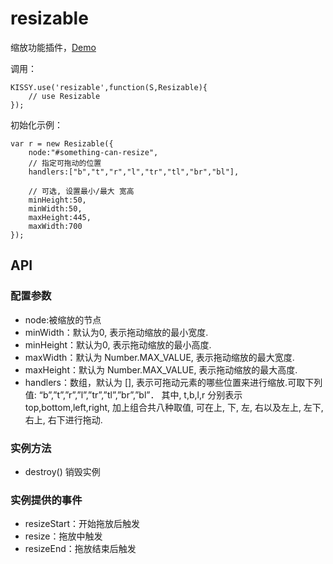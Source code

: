 # resizable

缩放功能插件，[Demo](http://docs.kissyui.com/1.3/source/raw/demo/resizable/demo1.html)

调用：

	KISSY.use('resizable',function(S,Resizable){
		// use Resizable
	});

初始化示例：

	var r = new Resizable({
		node:"#something-can-resize",
		// 指定可拖动的位置
		handlers:["b","t","r","l","tr","tl","br","bl"],

		// 可选, 设置最小/最大 宽高
		minHeight:50,
		minWidth:50,
		maxHeight:445,
		maxWidth:700
	});

## API

### 配置参数

- node:被缩放的节点
- minWidth：默认为0, 表示拖动缩放的最小宽度.
- minHeight：默认为0, 表示拖动缩放的最小高度.
- maxWidth：默认为 Number.MAX_VALUE, 表示拖动缩放的最大宽度.
- maxHeight：默认为 Number.MAX_VALUE, 表示拖动缩放的最大高度.
- handlers：数组，默认为 [], 表示可拖动元素的哪些位置来进行缩放.可取下列值: “b”,”t”,”r”,”l”,”tr”,”tl”,”br”,”bl”． 其中, t,b,l,r 分别表示 top,bottom,left,right, 加上组合共八种取值, 可在上, 下, 左, 右以及左上, 左下, 右上, 右下进行拖动.

### 实例方法

- destroy() 销毁实例

### 实例提供的事件

- resizeStart：开始拖放后触发
- resize：拖放中触发
- resizeEnd：拖放结束后触发

